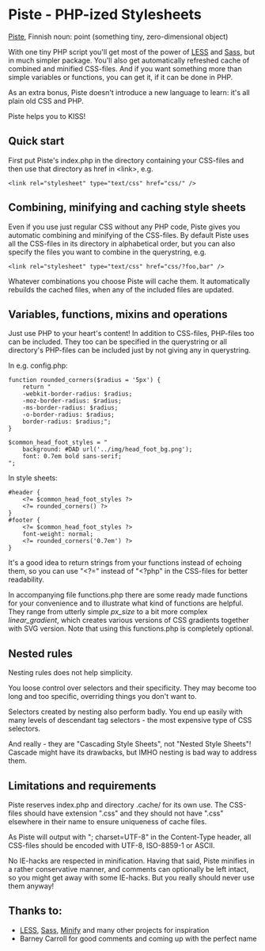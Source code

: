 # Piste - PHP-ized Stylesheets

[Piste](http://en.wiktionary.org/wiki/piste#Finnish), Finnish noun: point (something tiny, zero-dimensional object)

With one tiny PHP script you'll get most of the power of [LESS](http://lesscss.org/) and [Sass](http://sass-lang.com/), but in much simpler package. You'll also get automatically refreshed cache of combined and minified CSS-files. And if you want something more than simple variables or functions, you can get it, if it can be done in PHP.

As an extra bonus, Piste doesn't introduce a new language to learn: it's all plain old CSS and PHP.

Piste helps you to KISS! 

## Quick start
First put Piste's index.php in the directory containing your CSS-files and then use that directory as href in &lt;link&gt;, e.g.

	<link rel="stylesheet" type="text/css" href="css/" />

## Combining, minifying and caching style sheets
Even if you use just regular CSS without any PHP code, Piste gives you automatic combining and minifying of the CSS-files. By default Piste uses all the CSS-files in its directory in alphabetical order, but you can also specify the files you want to combine in the querystring, e.g.

	<link rel="stylesheet" type="text/css" href="css/?foo,bar" />

Whatever combinations you choose Piste will cache them. It automatically rebuilds the cached files, when any of the included files are updated.

## Variables, functions, mixins and operations
Just use PHP to your heart's content! In addition to CSS-files, PHP-files too can be included. They too can be specified in the querystring or all directory's PHP-files can be included just by not giving any in querystring.

In e.g. config.php:

	function rounded_corners($radius = '5px') {
		return "
		-webkit-border-radius: $radius;
		-moz-border-radius: $radius;
		-ms-border-radius: $radius;
		-o-border-radius: $radius;
		border-radius: $radius;";
	}

	$common_head_foot_styles = "
		background: #DAD url('../img/head_foot_bg.png');
		font: 0.7em bold sans-serif;		
	";

In style sheets: 

	#header {
		<?= $common_head_foot_styles ?>
		<?= rounded_corners() ?>
	}
	#footer {
		<?= $common_head_foot_styles ?>
		font-weight: normal;
		<?= rounded_corners('0.7em') ?>
	}

It's a good idea to return strings from your functions instead of echoing them, so you can use "&lt;?=" instead of "&lt;?php" in the CSS-files for better readability.

In accompanying file functions.php there are some ready made functions for your convenience and to illustrate what kind of functions are helpful. They range from utterly simple *px_size* to a bit more complex *linear_gradient*, which creates various versions of CSS gradients together with SVG version. Note that using this functions.php is completely optional.

## Nested rules
Nesting rules does not help simplicity. 

You loose control over selectors and their specificity. They may become too long and too specific, overriding things you don't want to. 

Selectors created by nesting also perform badly. You end up easily with many levels of descendant tag selectors - the most expensive type of CSS selectors. 

And really - they are "Cascading Style Sheets", not "Nested Style Sheets"! Cascade might have its drawbacks, but IMHO nesting is bad way to address them.

## Limitations and requirements
Piste reserves index.php and directory .cache/ for its own use. The CSS-files should have extension ".css" and they should not have ".css" elsewhere in their name to ensure uniqueness of cache files. 

As Piste will output with "; charset=UTF-8" in the Content-Type header, all CSS-files should be encoded with UTF-8, ISO-8859-1 or ASCII.

No IE-hacks are respected in minification. Having that said, Piste minifies in a rather conservative manner, and comments can optionally be left intact, so you might get away with some IE-hacks. But you really should never use them anyway!

## Thanks to:
- [LESS](http://lesscss.org/), [Sass](http://sass-lang.com/), [Minify](http://code.google.com/p/minify/) and many other projects for inspiration 
- Barney Carroll for good comments and coming up with the perfect name
